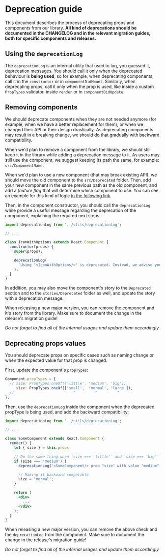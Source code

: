 # Deprecation guide

This document describes the process of deprecating props and components from our library. **All kind
of deprecations should be documented in the CHANGELOG and in the relevant migration guides, both for
specific components and releases.**

## Using the `deprecationLog`

The `deprecationLog` is an internal utility that used to log, you guessed it, deprecation messages.
You should call it only when the deprecated behaviour is **being used**, so for example, when
deprecating components, call it in the `constructor` or in `componentDidMount`. Similarly, when
deprecating props, call it only when the prop is used, like inside a custom `PropTypes` validator,
inside `render` or in `componentDidUpdate`.

## Removing components

We should deprecate components when they are not needed anymore (for example, when we have a better
replacement for them), or when we changed their API or their design drastically. As deprecating
components may result in a breaking change, we should do that gradually with backward compatibility.

When we'd plan to remove a component from the library, we should still keep it in the library while
adding a deprecation message to it. As users may still use the component, we suggest keeping its
path the same, for example: `src/ComponentName`.

When we'd plan to use a new component (that may break existing API), we should move the old
component to the `src/Deprecated` folder. Then, add your new component in the same previous path as
the old component, and add a _feature flag_ that will determine which component to use. You can see
an example for this kind of logic [in the following
link](https://github.com/wix/wix-style-react/blob/cc58ef88aff66efc5278ffc5adff115ca7264650/src/Button/index.js).

Then, in the component constructor, you should call the `deprecationLog` while provide a useful
message regarding the deprecation of the component, explaining the required next steps:

```jsx
import deprecationLog from '../utils/deprecationLog';

// ...

class IconWithOptions extends React.Component {
  constructor(props) {
    super(props);

    deprecationLog(
      `Using "<IconWithOptions/>" is deprecated. Instead, we advise you to use the newer "<DropdownBase/>" component. Please refer to it's documentation.`,
    );
  }
}
```

In addition, you may also move the component's story to the `Deprecated` section and to the
`stories/Deprecated` folder as well, and update the story with a deprecation message.

When releasing a new major version, you can remove the component and it's story from the library.
Make sure to document the change in the release's migration guide!

*Do not forget to find all of the internal usages and update them accordingly*

## Deprecating props values

You should deprecate props on specific cases such as naming change or when the expected value for
that prop is changed.

First, update the component's `propTypes`:

```js
Component.propTypes = {
  // size: PropTypes.oneOf(['little', 'medium', 'big']),
     size: PropTypes.oneOf(['small',  'normal', 'large']),
  //                           ^         ^         ^
};
```

Then, use the `deprecationLog` inside the component when the deprecated propType is being used, and
add the backward compatibility:

```jsx
import deprecationLog from '../utils/deprecationLog';

// ...

class SomeComponent extends React.Component {
  render() {
    let { size } = this.props;

    // Do the same thing when `size === 'little'` and `size === 'big'`
    if (size === 'medium') {
      deprecationLog('<SomeComponent/> prop "size" with value "medium" is deprecated and will be removed in next major release, please use "normal" size instead');

      // Making it backward compatible
      size = 'normal';
    }

    return (
      <div>
        ...
      </div>
    );
  }
}
```

When releasing a new major version, you can remove the above check and the `deprecationLog` from the
component. Make sure to document the change in the release's migration guide!

*Do not forget to find all of the internal usages and update them accordingly*

